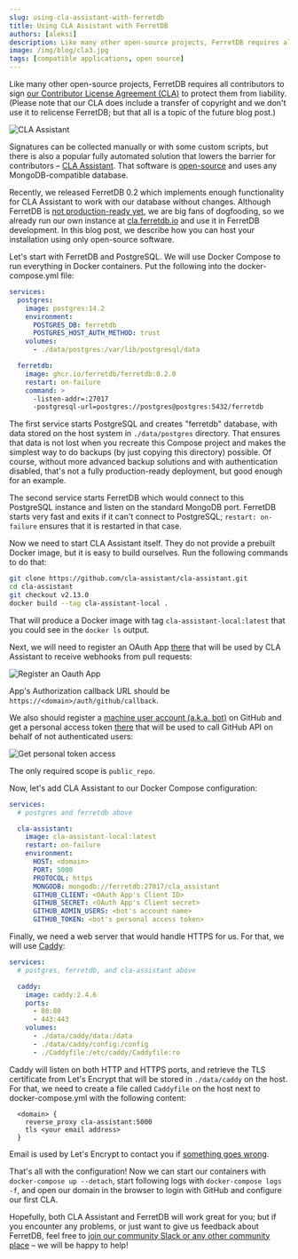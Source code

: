 ```yaml
---
slug: using-cla-assistant-with-ferretdb
title: Using CLA Assistant with FerretDB
authors: [aleksi]
description: Like many other open-source projects, FerretDB requires all contributors to sign [our Contributor License Agreement (CLA)](https://gist.github.com/ferretdb-bot/554e6a30bfcc1d954f3853b4aad95281) to protect them from liability.
image: /img/blog/cla3.jpg
tags: [compatible applications, open source]
---
```


Like many other open-source projects, FerretDB requires all contributors to sign [our Contributor License Agreement (CLA)](https://gist.github.com/ferretdb-bot/554e6a30bfcc1d954f3853b4aad95281) to protect them from liability.
(Please note that our CLA does include a transfer of copyright and we don't use it to relicense FerretDB; but that all is a topic of the future blog post.)

![CLA Assistant](/img/blog/cla3.jpg)

<!--truncate-->

Signatures can be collected manually or with some custom scripts, but there is also a popular fully automated solution that lowers the barrier for contributors – [CLA Assistant](https://cla-assistant.io).
That software is [open-source](https://github.com/cla-assistant/cla-assistant) and uses any MongoDB-compatible database.

Recently, we released FerretDB 0.2 which implements enough functionality for CLA Assistant to work with our database without changes.
Although FerretDB is [not production-ready yet](https://github.com/FerretDB/FerretDB/#scope-and-current-state), we are big fans of dogfooding, so we already run our own instance at [cla.ferretdb.io](https://cla.ferretdb.io) and use it in FerretDB development.
In this blog post, we describe how you can host your installation using only open-source software.

Let's start with FerretDB and PostgreSQL.
We will use Docker Compose to run everything in Docker containers.
Put the following into the docker-compose.yml file:

```yaml
services:
  postgres:
    image: postgres:14.2
    environment:
      POSTGRES_DB: ferretdb
      POSTGRES_HOST_AUTH_METHOD: trust
    volumes:
      - ./data/postgres:/var/lib/postgresql/data

  ferretdb:
    image: ghcr.io/ferretdb/ferretdb:0.2.0
    restart: on-failure
    command: >
      -listen-addr=:27017
      -postgresql-url=postgres://postgres@postgres:5432/ferretdb
```

The first service starts PostgreSQL and creates "ferretdb" database, with data stored on the host system in `./data/postgres` directory.
That ensures that data is not lost when you recreate this Compose project and makes the simplest way to do backups (by just copying this directory) possible.
Of course, without more advanced backup solutions and with authentication disabled, that's not a fully production-ready deployment, but good enough for an example.

The second service starts FerretDB which would connect to this PostgreSQL instance and listen on the standard MongoDB port.
FerretDB starts very fast and exits if it can't connect to PostgreSQL; `restart: on-failure` ensures that it is restarted in that case.

Now we need to start CLA Assistant itself.
They do not provide a prebuilt Docker image, but it is easy to build ourselves.
Run the following commands to do that:

```sh
git clone https://github.com/cla-assistant/cla-assistant.git
cd cla-assistant
git checkout v2.13.0
docker build --tag cla-assistant-local .
```

That will produce a Docker image with tag `cla-assistant-local:latest` that you could see in the `docker ls` output.

Next, we will need to register an OAuth App [there](https://github.com/settings/developers) that will be used by CLA Assistant to receive webhooks from pull requests:

![Register an Oauth App](/img/blog/cla1.jpg)

App's Authorization callback URL should be `https://<domain>/auth/github/callback`.

We also should register a [machine user account (a.k.a. bot)](https://docs.github.com/en/get-started/learning-about-github/types-of-github-accounts#personal-accounts) on GitHub and get a personal access token [there](https://github.com/settings/tokens) that will be used to call GitHub API on behalf of not authenticated users:

![Get personal token access](/img/blog/cla2.jpg)

The only required scope is `public_repo`.

Now, let's add CLA Assistant to our Docker Compose configuration:

```yaml
services:
  # postgres and ferretdb above

  cla-assistant:
    image: cla-assistant-local:latest
    restart: on-failure
    environment:
      HOST: <domain>
      PORT: 5000
      PROTOCOL: https
      MONGODB: mongodb://ferretdb:27017/cla_assistant
      GITHUB_CLIENT: <OAuth App's Client ID>
      GITHUB_SECRET: <OAuth App's Client secret>
      GITHUB_ADMIN_USERS: <bot's account name>
      GITHUB_TOKEN: <bot's personal access token>
```

Finally, we need a web server that would handle HTTPS for us.
For that, we will use [Caddy](https://caddyserver.com):

```yaml
services:
  # postgres, ferretdb, and cla-assistant above

  caddy:
    image: caddy:2.4.6
    ports:
      - 80:80
      - 443:443
    volumes:
      - ./data/caddy/data:/data
      - ./data/caddy/config:/config
      - ./Caddyfile:/etc/caddy/Caddyfile:ro
```

Caddy will listen on both HTTP and HTTPS ports, and retrieve the TLS certificate from Let's Encrypt that will be stored in `./data/caddy` on the host.
For that, we need to create a file called `Caddyfile` on the host next to docker-compose.yml with the following content:

```text
  <domain> {
    reverse_proxy cla-assistant:5000
    tls <your email address>
  }
```

Email is used by Let's Encrypt to contact you if [something goes wrong](https://letsencrypt.org/docs/expiration-emails/).

That's all with the configuration!
Now we can start our containers with `docker-compose up --detach`,
start following logs with `docker-compose logs -f`,
and open our domain in the browser to login with GitHub and configure our first CLA.

Hopefully, both CLA Assistant and FerretDB will work great for you; but if you encounter any problems, or just want to give us feedback about FerretDB,
feel free to [join our community Slack or any other community place](https://github.com/FerretDB/FerretDB/#community) – we will be happy to help!
